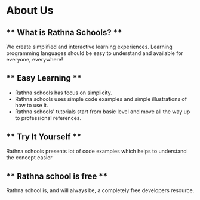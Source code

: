 # **About Us**

## ** What is Rathna Schools? **

We create simplified and interactive learning experiences. Learning programming languages should be easy to understand and available for everyone, everywhere!

## ** Easy Learning **

*   Rathna schools has focus on simplicity.
*   Rathna schools uses simple code examples and simple illustrations of how to use it.
*   Rathna schools' tutorials start from basic level and move all the way up to professional references.

## ** Try It Yourself **

Rathna schools presents lot of code examples which helps to understand the concept easier

## ** Rathna school is free **

Rathna school is, and will always be, a completely free developers resource.